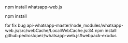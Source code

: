 npm install whatsapp-web.js

npm install

for fix bug api-whatsapp-master/node_modules/whatsapp-web.js/src/webCache/LocalWebCache.js:34
npm install github:pedroslopez/whatsapp-web.js#webpack-exodus
